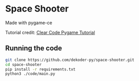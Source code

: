# Space Shooter

Made with pygame-ce

Tutorial credit: [Clear Code Pygame Tutorial](https://youtu.be/8OMghdHP-zs)

## Running the code

```bash
git clone https://github.com/dekoder-py/space-shooter.git
cd space-shooter
pip install -r requirements.txt
python3 ./code/main.py
```
